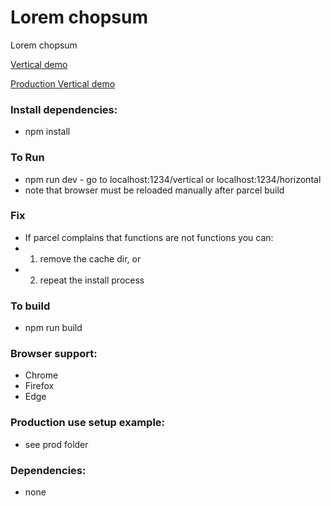 # Lorem chopsum
Lorem chopsum

[Vertical demo](https://www.nielshtg.dk/lorem-chopsum/vertical) 

[Production Vertical demo](https://www.nielshtg.dk/lorem-chopsum/vertical-prod/)
<!-- [Horizontal Demo](https://www.nielshtg.dk/loremchopsum/horizontal)  -->

### Install dependencies:
- npm install

### To Run
- npm run dev - go to localhost:1234/vertical or localhost:1234/horizontal
- note that browser must be reloaded manually after parcel build

### Fix
 - If parcel complains that functions are not functions you can:
 - 1. remove the cache dir, or
 - 2. repeat the install process

 ### To build
- npm run build

 ### Browser support:
  <!-- - IE 10+ -->
  - Chrome
  - Firefox
  - Edge

 ### Production use setup example:
  - see prod folder

### Dependencies: 
 - none

